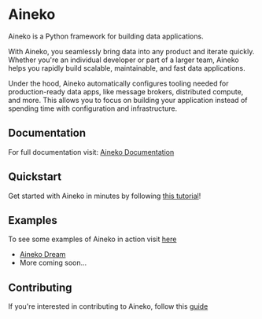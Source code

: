 # Aineko

Aineko is a Python framework for building data applications.

With Aineko, you seamlessly bring data into any product and iterate quickly. Whether you're an individual developer or part of a larger team, Aineko helps you rapidly build scalable, maintainable, and fast data applications.

Under the hood, Aineko automatically configures tooling needed for production-ready data apps, like message brokers, distributed compute, and more. This allows you to focus on building your application instead of spending time with configuration and infrastructure.

## Documentation

For full documentation visit: [Aineko Documentation](https://docs.aineko.dev/)

## Quickstart

Get started with Aineko in minutes by following [this tutorial](https://docs.aineko.dev/0.2/quickstart/)!

## Examples

To see some examples of Aineko in action visit [here](https://docs.aineko.dev/dev/0.2/examples/aineko-dream/)

- [Aineko Dream](https://github.com/aineko-dev/aineko-dream)
- More coming soon...

## Contributing

If you're interested in contributing to Aineko, follow this [guide](https://docs.aineko.dev/dev/contributing/)
